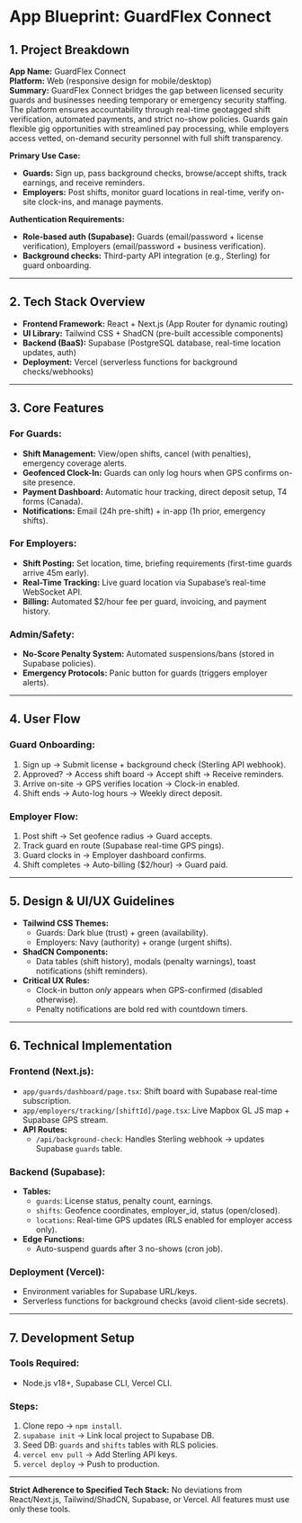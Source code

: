 # App Blueprint: GuardFlex Connect  

## 1. Project Breakdown  

**App Name:** GuardFlex Connect  
**Platform:** Web (responsive design for mobile/desktop)  
**Summary:** GuardFlex Connect bridges the gap between licensed security guards and businesses needing temporary or emergency security staffing. The platform ensures accountability through real-time geotagged shift verification, automated payments, and strict no-show policies. Guards gain flexible gig opportunities with streamlined pay processing, while employers access vetted, on-demand security personnel with full shift transparency.  

**Primary Use Case:**  
- **Guards:** Sign up, pass background checks, browse/accept shifts, track earnings, and receive reminders.  
- **Employers:** Post shifts, monitor guard locations in real-time, verify on-site clock-ins, and manage payments.  

**Authentication Requirements:**  
- **Role-based auth (Supabase):** Guards (email/password + license verification), Employers (email/password + business verification).  
- **Background checks:** Third-party API integration (e.g., Sterling) for guard onboarding.  

---  

## 2. Tech Stack Overview  
- **Frontend Framework:** React + Next.js (App Router for dynamic routing)  
- **UI Library:** Tailwind CSS + ShadCN (pre-built accessible components)  
- **Backend (BaaS):** Supabase (PostgreSQL database, real-time location updates, auth)  
- **Deployment:** Vercel (serverless functions for background checks/webhooks)  

---  

## 3. Core Features  

### **For Guards:**  
- **Shift Management:** View/open shifts, cancel (with penalties), emergency coverage alerts.  
- **Geofenced Clock-In:** Guards can only log hours when GPS confirms on-site presence.  
- **Payment Dashboard:** Automatic hour tracking, direct deposit setup, T4 forms (Canada).  
- **Notifications:** Email (24h pre-shift) + in-app (1h prior, emergency shifts).  

### **For Employers:**  
- **Shift Posting:** Set location, time, briefing requirements (first-time guards arrive 45m early).  
- **Real-Time Tracking:** Live guard location via Supabase’s real-time WebSocket API.  
- **Billing:** Automated $2/hour fee per guard, invoicing, and payment history.  

### **Admin/Safety:**  
- **No-Score Penalty System:** Automated suspensions/bans (stored in Supabase policies).  
- **Emergency Protocols:** Panic button for guards (triggers employer alerts).  

---  

## 4. User Flow  

### **Guard Onboarding:**  
1. Sign up → Submit license + background check (Sterling API webhook).  
2. Approved? → Access shift board → Accept shift → Receive reminders.  
3. Arrive on-site → GPS verifies location → Clock-in enabled.  
4. Shift ends → Auto-log hours → Weekly direct deposit.  

### **Employer Flow:**  
1. Post shift → Set geofence radius → Guard accepts.  
2. Track guard en route (Supabase real-time GPS pings).  
3. Guard clocks in → Employer dashboard confirms.  
4. Shift completes → Auto-billing ($2/hour) → Guard paid.  

---  

## 5. Design & UI/UX Guidelines  

- **Tailwind CSS Themes:**  
  - Guards: Dark blue (trust) + green (availability).  
  - Employers: Navy (authority) + orange (urgent shifts).  
- **ShadCN Components:**  
  - Data tables (shift history), modals (penalty warnings), toast notifications (shift reminders).  
- **Critical UX Rules:**  
  - Clock-in button *only* appears when GPS-confirmed (disabled otherwise).  
  - Penalty notifications are bold red with countdown timers.  

---  

## 6. Technical Implementation  

### **Frontend (Next.js):**  
- `app/guards/dashboard/page.tsx`: Shift board with Supabase real-time subscription.  
- `app/employers/tracking/[shiftId]/page.tsx`: Live Mapbox GL JS map + Supabase GPS stream.  
- **API Routes:**  
  - `/api/background-check`: Handles Sterling webhook → updates Supabase `guards` table.  

### **Backend (Supabase):**  
- **Tables:**  
  - `guards`: License status, penalty count, earnings.  
  - `shifts`: Geofence coordinates, employer_id, status (open/closed).  
  - `locations`: Real-time GPS updates (RLS enabled for employer access only).  
- **Edge Functions:**  
  - Auto-suspend guards after 3 no-shows (cron job).  

### **Deployment (Vercel):**  
- Environment variables for Supabase URL/keys.  
- Serverless functions for background checks (avoid client-side secrets).  

---  

## 7. Development Setup  

### **Tools Required:**  
- Node.js v18+, Supabase CLI, Vercel CLI.  

### **Steps:**  
1. Clone repo → `npm install`.  
2. `supabase init` → Link local project to Supabase DB.  
3. Seed DB: `guards` and `shifts` tables with RLS policies.  
4. `vercel env pull` → Add Sterling API keys.  
5. `vercel deploy` → Push to production.  

---  

**Strict Adherence to Specified Tech Stack:** No deviations from React/Next.js, Tailwind/ShadCN, Supabase, or Vercel. All features must use only these tools.